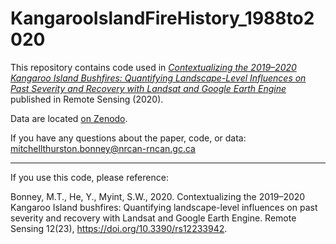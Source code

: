# KangarooIslandFireHistory_1988to2020

This repository contains code used in [_Contextualizing the 2019–2020 Kangaroo Island Bushfires: Quantifying Landscape-Level Influences on Past Severity and Recovery with Landsat and Google Earth Engine_](https://www.mdpi.com/2072-4292/12/23/3942) published in Remote Sensing (2020). 

Data are located [on Zenodo](https://zenodo.org/records/13107086).

If you have any questions about the paper, code, or data: mitchellthurston.bonney@nrcan-rncan.gc.ca
__________________________________________
If you use this code, please reference: 

Bonney, M.T., He, Y., Myint, S.W., 2020. Contextualizing the 2019–2020 Kangaroo Island bushfires: Quantifying landscape-level influences on past severity and recovery with Landsat and Google Earth Engine. Remote Sensing 12(23), https://doi.org/10.3390/rs12233942. 
